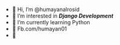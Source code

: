 - 👋 Hi, I’m @humayanalrosid
- 👀 I’m interested in **_Django Development_**
- 🌱 I’m currently learning Python
- 📱 Fb.com/humayan01
- 📲 
<!---
humayanalrosid/humayanalrosid is a ✨ special ✨ repository because its `README.md` (this file) appears on your GitHub profile.
You can click the Preview link to take a look at your changes.
--->
